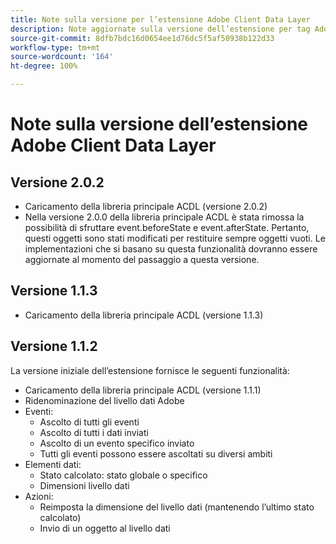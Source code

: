 ```yaml
---
title: Note sulla versione per l’estensione Adobe Client Data Layer
description: Note aggiornate sulla versione dell’estensione per tag Adobe Client Data Layer in Adobe Experience Platform.
source-git-commit: 8dfb7bdc16d0654ee1d76dc5f5af50938b122d33
workflow-type: tm+mt
source-wordcount: '164'
ht-degree: 100%

---
```


# Note sulla versione dell’estensione Adobe Client Data Layer

## Versione 2.0.2

* Caricamento della libreria principale ACDL (versione 2.0.2)
* Nella versione 2.0.0 della libreria principale ACDL è stata rimossa la possibilità di sfruttare event.beforeState e event.afterState. Pertanto, questi oggetti sono stati modificati per restituire sempre oggetti vuoti. Le implementazioni che si basano su questa funzionalità dovranno essere aggiornate al momento del passaggio a questa versione.

## Versione 1.1.3

* Caricamento della libreria principale ACDL (versione 1.1.3)

## Versione 1.1.2

La versione iniziale dell’estensione fornisce le seguenti funzionalità:

* Caricamento della libreria principale ACDL (versione 1.1.1)
* Ridenominazione del livello dati Adobe
* Eventi:
   * Ascolto di tutti gli eventi
   * Ascolto di tutti i dati inviati
   * Ascolto di un evento specifico inviato
   * Tutti gli eventi possono essere ascoltati su diversi ambiti
* Elementi dati:
   * Stato calcolato: stato globale o specifico
   * Dimensioni livello dati
* Azioni:
   * Reimposta la dimensione del livello dati (mantenendo l’ultimo stato calcolato)
   * Invio di un oggetto al livello dati

